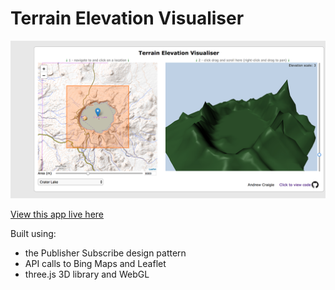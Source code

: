 # Terrain Elevation Visualiser


![Terrain Elevation Visualiser](https://github.com/AndrewCraigie/topoviz/blob/master/images/terrain_elevation_visualiser.png "Terrain Elevation Visualiser")



[View this app live here](https://andrewcraigie.github.io/topoviz/)



Built using:
* the Publisher Subscribe design pattern
* API calls to Bing Maps and Leaflet
* three.js 3D library and WebGL
